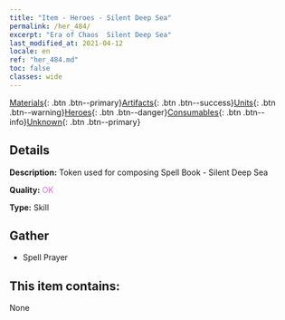 ```yaml
---
title: "Item - Heroes - Silent Deep Sea"
permalink: /her_484/
excerpt: "Era of Chaos  Silent Deep Sea"
last_modified_at: 2021-04-12
locale: en
ref: "her_484.md"
toc: false
classes: wide
---
```

 [Materials](/){: .btn .btn--primary}[Artifacts](/Artifacts/){: .btn .btn--success}[Units](/Units/){: .btn .btn--warning}[Heroes](/Heroes/){: .btn .btn--danger}[Consumables](/Consumables/){: .btn .btn--info}[Unknown](/Unknown/){: .btn .btn--primary}

## Details
 **Description:** Token used for composing Spell Book - Silent Deep Sea

 **Quality:** <span style="color: #DA70D6">OK</span>

 **Type:** Skill

## Gather

*    Spell Prayer 

## This item contains:

  None

